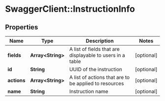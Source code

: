 # SwaggerClient::InstructionInfo

## Properties
Name | Type | Description | Notes
------------ | ------------- | ------------- | -------------
**fields** | **Array&lt;String&gt;** | A list of fields that are displayable to users in a table | [optional] 
**id** | **String** | UUID of the instruction | [optional] 
**actions** | **Array&lt;String&gt;** | A list of actions that are to be applied to resources | [optional] 
**name** | **String** | Instruction name | [optional] 



